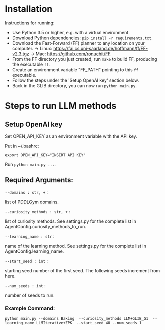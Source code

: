 # Installation
Instructions for running:
* Use Python 3.5 or higher, e.g. with a virtual environment.
* Download Python dependencies: `pip install -r requirements.txt`.
* Download the Fast-Forward (FF) planner to any location on your computer.
-> Linux: https://fai.cs.uni-saarland.de/hoffmann/ff/FF-v2.3.tgz
-> Mac: https://github.com/ronuchit/FF
* From the FF directory you just created, run `make` to build FF, producing the executable `ff`.
* Create an environment variable "FF_PATH" pointing to this `ff` executable.
* Follow the steps under the 'Setup OpenAI key' section below.
* Back in the GLIB directory, you can now run `python main.py`.
# Steps to run LLM methods

## Setup OpenAI key

Set OPEN_API_KEY as an environment variable with the API key.

Put in ~/.bashrc:

```
export OPEN_API_KEY="INSERT API KEY"
```

Run `python main.py ...`.

## Required Arguments:

`--domains : str, +` :

list of PDDLGym domains.

`--curiosity_methods : str, +` :

list of curiosity methods. See settings.py for the complete list in AgentConfig.curiosity_methods_to_run.

`--learning_name : str` :

name of the learning method. See settings.py for the complete list in AgentConfig.learning_name. 

`--start_seed : int` :

starting seed number of the first seed. The following seeds increment from here.

`--num_seeds : int` :

number of seeds to run.


### Example Command:

```
python main.py --domains Baking  --curiosity_methods LLM+GLIB_G1  --learning_name LLMIterative+ZPK  --start_seed 40 --num_seeds 1
```
